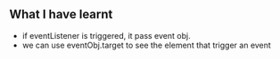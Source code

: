 ## What I have learnt

- if eventListener is triggered, it pass event obj.
- we can use eventObj.target to see the element that trigger an event
